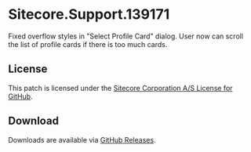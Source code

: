 # Sitecore.Support.139171
Fixed overflow styles in "Select Profile Card" dialog. User now can scroll the list of profile cards if there is too much cards.

## License  
This patch is licensed under the [Sitecore Corporation A/S License for GitHub](https://github.com/sitecoresupport/Sitecore.Support.139171/blob/master/LICENSE).  

## Download  
Downloads are available via [GitHub Releases](https://github.com/sitecoresupport/Sitecore.Support.139171/releases).  
